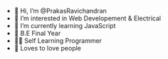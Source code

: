 - 👋 Hi, I’m @PrakasRavichandran
- 👀 I’m interested in Web Developement & Electrical
- 🌱 I’m currently learning JavaScript 
- 💞️ B.E Final Year 
- 👨‍💻 Self Learning Programmer
- 💖 Loves to love people

<!---
PrakasRavichandran/PrakasRavichandran is a ✨ special ✨ repository because its `README.md` (this file) appears on your GitHub profile.
You can click the Preview link to take a look at your changes.
--->
